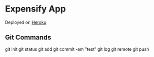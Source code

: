 # Expensify App
Deployed on [Heroku](https://zach-reactjs-expensify-app.herokuapp.com/)

## Git Commands

git init
git status
git add
git commit -am "test"
git log
git remote
git push